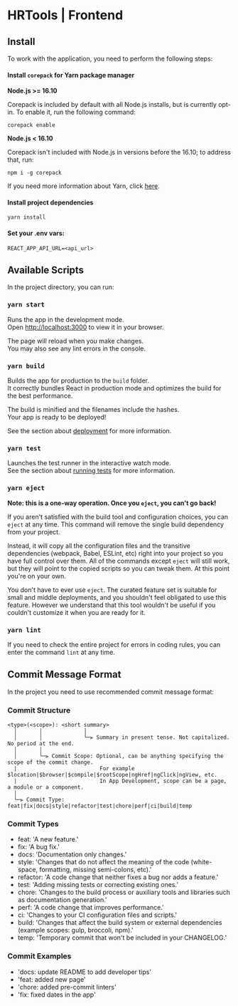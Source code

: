 # HRTools | Frontend

## Install

To work with the application, you need to perform the following steps:

#### Install `corepack` for Yarn package manager

**Node.js >= 16.10**

Corepack is included by default with all Node.js installs, but is currently opt-in. To enable it, run the following command:

```
corepack enable
```

**Node.js < 16.10**

Corepack isn't included with Node.js in versions before the 16.10; to address that, run:

```
npm i -g corepack
```

If you need more information about Yarn, click [here](https://yarnpkg.com/).

#### Install project dependencies

```
yarn install
```

#### Set your .env vars:

```
REACT_APP_API_URL=<api_url>
```

## Available Scripts

In the project directory, you can run:

### `yarn start`

Runs the app in the development mode.\
Open [http://localhost:3000](http://localhost:3000) to view it in your browser.

The page will reload when you make changes.\
You may also see any lint errors in the console.

### `yarn build`

Builds the app for production to the `build` folder.\
It correctly bundles React in production mode and optimizes the build for the best performance.

The build is minified and the filenames include the hashes.\
Your app is ready to be deployed!

See the section about [deployment](https://facebook.github.io/create-react-app/docs/deployment) for more information.

### `yarn test`

Launches the test runner in the interactive watch mode.\
See the section about [running tests](https://facebook.github.io/create-react-app/docs/running-tests) for more information.

### `yarn eject`

**Note: this is a one-way operation. Once you `eject`, you can't go back!**

If you aren't satisfied with the build tool and configuration choices, you can `eject` at any time. This command will remove the single build dependency from your project.

Instead, it will copy all the configuration files and the transitive dependencies (webpack, Babel, ESLint, etc) right into your project so you have full control over them. All of the commands except `eject` will still work, but they will point to the copied scripts so you can tweak them. At this point you're on your own.

You don't have to ever use `eject`. The curated feature set is suitable for small and middle deployments, and you shouldn't feel obligated to use this feature. However we understand that this tool wouldn't be useful if you couldn't customize it when you are ready for it.

### `yarn lint`

If you need to check the entire project for errors in coding rules, you can enter the command `lint` at any time.

## Commit Message Format

In the project you need to use recommended commit message format:

### Commit Structure

```
<type>(<scope>): <short summary>
  │       │             │
  │       │             └─⫸ Summary in present tense. Not capitalized. No period at the end.
  │       │
  │       └─⫸ Commit Scope: Optional, can be anything specifying the scope of the commit change.
  |                          For example $location|$browser|$compile|$rootScope|ngHref|ngClick|ngView, etc.
  |                          In App Development, scope can be a page, a module or a component.
  │
  └─⫸ Commit Type: feat|fix|docs|style|refactor|test|chore|perf|ci|build|temp
```

### Commit Types

- feat: 'A new feature.'
- fix: 'A bug fix.'
- docs: 'Documentation only changes.'
- style: 'Changes that do not affect the meaning of the code (white-space, formatting, missing semi-colons, etc).'
- refactor: 'A code change that neither fixes a bug nor adds a feature.'
- test: 'Adding missing tests or correcting existing ones.'
- chore: 'Changes to the build process or auxiliary tools and libraries such as documentation generation.'
- perf: 'A code change that improves performance.'
- ci: 'Changes to your CI configuration files and scripts.'
- build: 'Changes that affect the build system or external dependencies (example scopes: gulp, broccoli, npm).'
- temp: 'Temporary commit that won\'t be included in your CHANGELOG.'

### Commit Examples

- 'docs: update README to add developer tips'
- 'feat: added new page'
- 'chore: added pre-commit linters'
- 'fix: fixed dates in the app'
